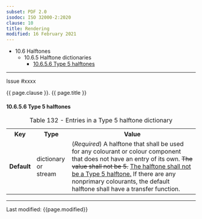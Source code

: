```yaml
---
subset: PDF 2.0
isodoc: ISO 32000-2:2020
clause: 10
title: Rendering
modified: 16 February 2021
---
```


<ul class="noprint">
    <li>10.6 Halftones
     <ul>
      <li>10.6.5 Halftone dictionaries
       <ul>
        <li><a href="#H10.6.5.6">10.6.5.6 Type 5 halftones</a>
        </li>
       </ul>
      </li>
     </ul>
    </li>
</ul>
<hr>

<link rel="stylesheet" href="../assets/iso-style.css">
<div class="isostyle">
<div class="fixedpopup" id="issuelink">
    Issue #xxxx
</div>

<p class="fake-h1">{{ page.clause }}. {{ page.title }}</p>

<h4 id="H10.6.5.6">10.6.5.6 Type 5 halftones</h4>


<table>
  <caption id="Table132">Table 132 - Entries in a Type 5 halftone dictionary</caption>
  <tr>
    <th>Key</th>
    <th>Type</th>
    <th>Value</th>
  </tr>
  <tr>
    <td><b>Default</b></td>
    <td>dictionary or<br/>stream</td>
    <td>
    (<i>Required</i>) A halftone that shall be used for any colourant or colour component that does not have an entry of its own.
    <del onMouseEnter="mouseEnter(this)" data-issue="12">The value shall not be 5.</del>
    <ins onMouseEnter="mouseEnter(this)" data-issue="12">The halftone shall not be a Type 5 halftone.</ins>
    If there are any nonprimary colourants, the default halftone shall have a transfer function.
    </td>
  </tr>
</table>


</div>


<hr>
<p class="footnote">Last modified: {{page.modified}}</p>
